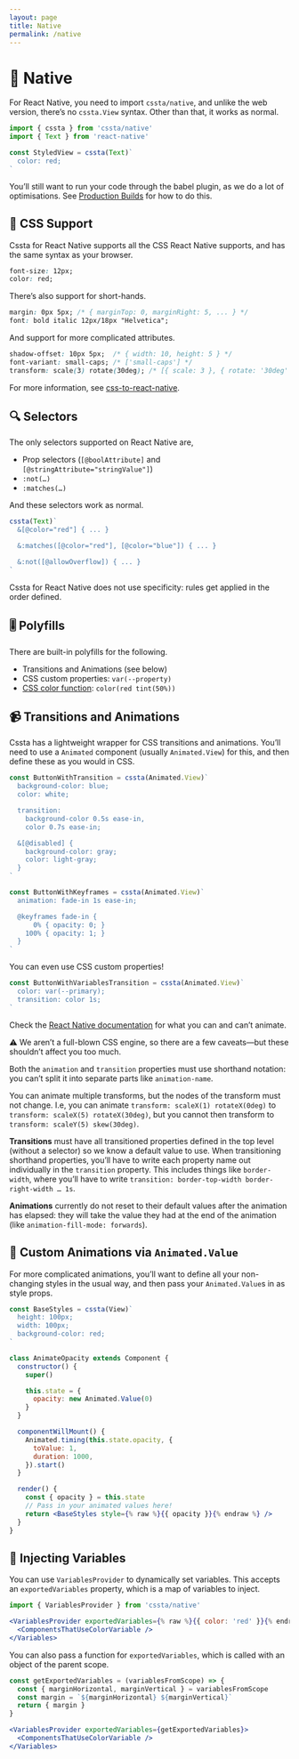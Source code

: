 ```yaml
---
layout: page
title: Native
permalink: /native
---
```


# 📱 Native

For React Native, you need to import `cssta/native`, and unlike the web version, there’s no `cssta.View` syntax. Other than that, it works as normal.

```jsx
import { cssta } from 'cssta/native'
import { Text } from 'react-native'

const StyledView = cssta(Text)`
  color: red;
`
```

You’ll still want to run your code through the babel plugin, as we do a lot of optimisations. See [Production Builds](/production-builds#-native) for how to do this.

## 📝 CSS Support

Cssta for React Native supports all the CSS React Native supports, and has the same syntax as your browser.

```css
font-size: 12px;
color: red;
```

There’s also support for short-hands.

```css
margin: 0px 5px; /* { marginTop: 0, marginRight: 5, ... } */
font: bold italic 12px/18px "Helvetica";
```

And support for more complicated attributes.

```css
shadow-offset: 10px 5px;  /* { width: 10, height: 5 } */
font-variant: small-caps; /* ['small-caps'] */
transform: scale(3) rotate(30deg); /* [{ scale: 3 }, { rotate: '30deg' }] */
```

For more information, see [css-to-react-native](https://www.npmjs.com/package/css-to-react-native).

## 🔍 Selectors

The only selectors supported on React Native are,

* Prop selectors (`[@boolAttribute]` and `[@stringAttribute="stringValue"]`)
* `:not(…)`
* `:matches(…)`

And these selectors work as normal.

```jsx
cssta(Text)`
  &[@color="red"] { ... }

  &:matches([@color="red"], [@color="blue"]) { ... }

  &:not([@allowOverflow]) { ... }
`
```

Cssta for React Native does not use specificity: rules get applied in the order defined.

## 🎚 Polyfills

There are built-in polyfills for the following.

* Transitions and Animations (see below)
* CSS custom properties: `var(--property)`
* [CSS color function](https://drafts.csswg.org/css-color/#modifying-colors): `color(red tint(50%))`

## 📹 Transitions and Animations

Cssta has a lightweight wrapper for CSS transitions and animations. You’ll need to use a `Animated` component (usually `Animated.View`) for this, and then define these as you would in CSS.

```jsx
const ButtonWithTransition = cssta(Animated.View)`
  background-color: blue;
  color: white;

  transition:
    background-color 0.5s ease-in,
    color 0.7s ease-in;

  &[@disabled] {
    background-color: gray;
    color: light-gray;
  }
`

const ButtonWithKeyframes = cssta(Animated.View)`
  animation: fade-in 1s ease-in;

  @keyframes fade-in {
      0% { opacity: 0; }
    100% { opacity: 1; }
  }
`
```

You can even use CSS custom properties!

```jsx
const ButtonWithVariablesTransition = cssta(Animated.View)`
  color: var(--primary);
  transition: color 1s;
`
```

Check the [React Native documentation](https://facebook.github.io/react-native/docs/animations.html) for what you can and can’t animate.

⚠️ We aren’t a full-blown CSS engine, so there are a few caveats—but these shouldn’t affect you too much.

Both the `animation` and `transition` properties must use shorthand notation: you can’t split it into separate parts like `animation-name`.

You can animate multiple transforms, but the nodes of the transform must not change. I.e, you can animate `transform: scaleX(1) rotateX(0deg)` to `transform: scaleX(5) rotateX(30deg)`, but you cannot then transform to `transform: scaleY(5) skew(30deg)`.

**Transitions** must have all transitioned properties defined in the top level (without a selector) so we know a default value to use. When transitioning shorthand properties, you’ll have to write each property name out individually in the `transition` property. This includes things like `border-width`, where you’ll have to write `transition: border-top-width border-right-width … 1s`.

**Animations** currently do not reset to their default values after the animation has elapsed: they will take the value they had at the end of the animation (like `animation-fill-mode: forwards`).

## 🎥 Custom Animations via `Animated.Value`

For more complicated animations, you’ll want to define all your non-changing styles in the usual way, and then pass your `Animated.Value`s in as style props.

```jsx
const BaseStyles = cssta(View)`
  height: 100px;
  width: 100px;
  background-color: red;
`

class AnimateOpacity extends Component {
  constructor() {
    super()

    this.state = {
      opacity: new Animated.Value(0)
    }
  }

  componentWillMount() {
    Animated.timing(this.state.opacity, {
      toValue: 1,
      duration: 1000,
    }).start()
  }

  render() {
    const { opacity } = this.state
    // Pass in your animated values here!
    return <BaseStyles style={% raw %}{{ opacity }}{% endraw %} />
  }
}
```

## 💉 Injecting Variables

You can use `VariablesProvider` to dynamically set variables. This accepts an `exportedVariables` property, which is a map of variables to inject.

```jsx
import { VariablesProvider } from 'cssta/native'

<VariablesProvider exportedVariables={% raw %}{{ color: 'red' }}{% endraw %}>
  <ComponentsThatUseColorVariable />
</Variables>
```

You can also pass a function for `exportedVariables`, which is called with an object of the parent scope.

```jsx
const getExportedVariables = (variablesFromScope) => {
  const { marginHorizontal, marginVertical } = variablesFromScope
  const margin = `${marginHorizontal} ${marginVertical}`
  return { margin }
}

<VariablesProvider exportedVariables={getExportedVariables}>
  <ComponentsThatUseColorVariable />
</Variables>
```
